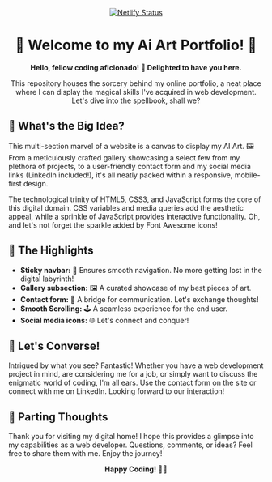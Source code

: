 <p align="center">
  <a href="https://app.netlify.com/sites/ryanwilsonai/deploys">
    <img src="https://api.netlify.com/api/v1/badges/9fb568f5-00dd-4ccc-bf3d-b86a6604a8f5/deploy-status" alt="Netlify Status"/>
  </a>
</p>

<h1 align="center">
  🚀 Welcome to my Ai Art Portfolio! 🎨
</h1>

<p align="center">
  <strong>Hello, fellow coding aficionado! 👋 Delighted to have you here. </strong>
</p>

<p align="center">
  This repository houses the sorcery behind my online portfolio, a neat place where I can display the magical skills I've acquired in web development. Let's dive into the spellbook, shall we?
</p>

## 🎯 What's the Big Idea?

This multi-section marvel of a website is a canvas to display my AI Art. 🖼️ From a meticulously crafted gallery showcasing a select few from my plethora of projects, to a user-friendly contact form and my social media links (LinkedIn included!), it's all neatly packed within a responsive, mobile-first design.

The technological trinity of HTML5, CSS3, and JavaScript forms the core of this digital domain. CSS variables and media queries add the aesthetic appeal, while a sprinkle of JavaScript provides interactive functionality. Oh, and let's not forget the sparkle added by Font Awesome icons!

## 🌟 The Highlights

- **Sticky navbar:** 🧭 Ensures smooth navigation. No more getting lost in the digital labyrinth!
- **Gallery subsection:** 🖼️ A curated showcase of my best pieces of art.
- **Contact form:** 💬 A bridge for communication. Let's exchange thoughts!
- **Smooth Scrolling:** 🕹️ A seamless experience for the end user.
- **Social media icons:** 🌐 Let's connect and conquer!

## 💬 Let's Converse!

Intrigued by what you see? Fantastic! Whether you have a web development project in mind, are considering me for a job, or simply want to discuss the enigmatic world of coding, I'm all ears. Use the contact form on the site or connect with me on LinkedIn. Looking forward to our interaction!

## 🎁 Parting Thoughts

Thank you for visiting my digital home! I hope this provides a glimpse into my capabilities as a web developer. Questions, comments, or ideas? Feel free to share them with me. Enjoy the journey!

<p align="center">
  <strong>Happy Coding! 👩‍💻</strong>
</p>
